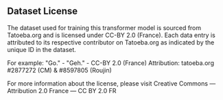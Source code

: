 ## Dataset License

The dataset used for training this transformer model is sourced from Tatoeba.org and is licensed under CC-BY 2.0 (France). Each data entry is attributed to its respective contributor on Tatoeba.org as indicated by the unique ID in the dataset.

For example:
"Go." - "Geh." - CC-BY 2.0 (France) Attribution: tatoeba.org #2877272 (CM) & #8597805 (Roujin)

For more information about the license, please visit Creative Commons — Attribution 2.0 France — CC BY 2.0 FR